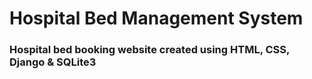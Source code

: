 # Hospital Bed Management System
### Hospital bed booking website created using HTML, CSS, Django & SQLite3
